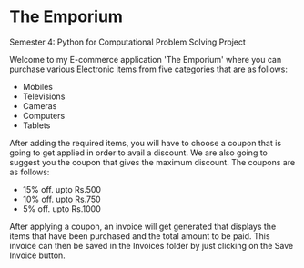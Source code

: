 # The Emporium
Semester 4: Python for Computational Problem Solving Project

Welcome to my E-commerce application 'The Emporium' where you can purchase various Electronic items from five categories that are as follows:
* Mobiles
* Televisions
* Cameras
* Computers
* Tablets

After adding the required items, you will have to choose a coupon that is going to get applied in order to avail a discount. We are also going to suggest you the coupon that gives the maximum discount. The coupons are as follows:
* 15% off. upto Rs.500
* 10% off. upto Rs.750
* 5% off. upto Rs.1000

After applying a coupon, an invoice will get generated that displays the items that have been purchased and the total amount to be paid. This invoice can then be saved in the Invoices folder by just clicking on the Save Invoice button.
